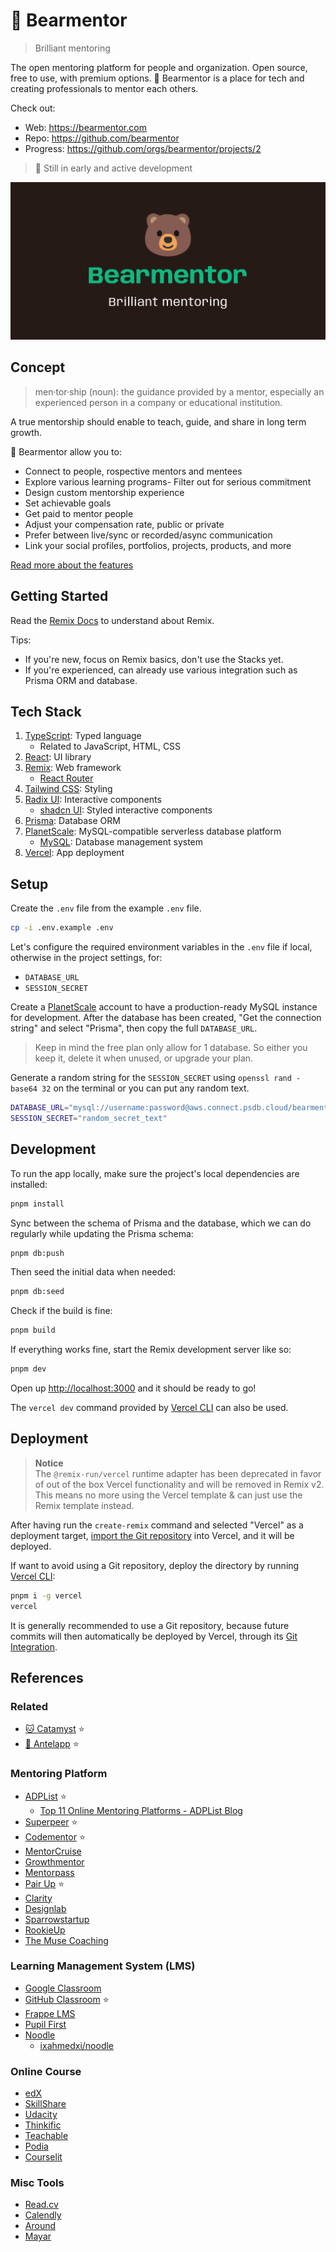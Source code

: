 # 🐻 Bearmentor

> Brilliant mentoring

The open mentoring platform for people and organization. Open source, free to use, with premium options. 🐻 Bearmentor is a place for tech and creating professionals to mentor each others.

Check out:

- Web: <https://bearmentor.com>
- Repo: <https://github.com/bearmentor>
- Progress: <https://github.com/orgs/bearmentor/projects/2>

> 🚧 Still in early and active development

![Bearmentor](public/images/bearmentor.png)

## Concept

> men·tor·ship (noun): the guidance provided by a mentor, especially an experienced person in a company or educational institution.

A true mentorship should enable to teach, guide, and share in long term growth.

🐻 Bearmentor allow you to:

- Connect to people, rospective mentors and mentees
- Explore various learning programs- Filter out for serious commitment
- Design custom mentorship experience
- Set achievable goals
- Get paid to mentor people
- Adjust your compensation rate, public or private
- Prefer between live/sync or recorded/async communication
- Link your social profiles, portfolios, projects, products, and more

[Read more about the features]()

## Getting Started

Read the [Remix Docs](https://remix.run/docs) to understand about Remix.

Tips:

- If you're new, focus on Remix basics, don't use the Stacks yet.
- If you're experienced, can already use various integration such as Prisma ORM and database.

## Tech Stack

1. [TypeScript](https://typescriptlang.org): Typed language
   - Related to JavaScript, HTML, CSS
2. [React](https://react.dev): UI library
3. [Remix](https://remix.run): Web framework
   - [React Router](https://reactrouter.com)
4. [Tailwind CSS](https://tailwindcss.com): Styling
5. [Radix UI](https://radix-ui.com): Interactive components
   - [shadcn UI](https://ui.shadcn.com): Styled interactive components
6. [Prisma](https://prisma.io): Database ORM
7. [PlanetScale](https://planetscale.com): MySQL-compatible serverless database platform
   - [MySQL](https://mysql.com): Database management system
8. [Vercel](https://vercel.com): App deployment

## Setup

Create the `.env` file from the example `.env` file.

```sh
cp -i .env.example .env
```

Let's configure the required environment variables in the `.env` file if local, otherwise in the project settings, for:

- `DATABASE_URL`
- `SESSION_SECRET`

Create a [PlanetScale](https://planetscale.com) account to have a production-ready MySQL instance for development. After the database has been created, "Get the connection string" and select "Prisma", then copy the full `DATABASE_URL`.

> Keep in mind the free plan only allow for 1 database. So either you keep it, delete it when unused, or upgrade your plan.

Generate a random string for the `SESSION_SECRET` using `openssl rand -base64 32` on the terminal or you can put any random text.

```sh
DATABASE_URL="mysql://username:password@aws.connect.psdb.cloud/bearmentor?sslaccept=strict"
SESSION_SECRET="random_secret_text"
```

## Development

To run the app locally, make sure the project's local dependencies are installed:

```sh
pnpm install
```

Sync between the schema of Prisma and the database, which we can do regularly while updating the Prisma schema:

```sh
pnpm db:push
```

Then seed the initial data when needed:

```sh
pnpm db:seed
```

Check if the build is fine:

```sh
pnpm build
```

If everything works fine, start the Remix development server like so:

```sh
pnpm dev
```

Open up [http://localhost:3000](http://localhost:3000) and it should be ready to go!

The `vercel dev` command provided by [Vercel CLI](https://vercel.com/cli) can also be used.

## Deployment

> **Notice**  
> The `@remix-run/vercel` runtime adapter has been deprecated in favor of out of
> the box Vercel functionality and will be removed in Remix v2.  
> This means no more using the Vercel template & can just use the Remix
> template instead.

After having run the `create-remix` command and selected "Vercel" as a deployment target, [import the Git repository](https://vercel.com/new) into Vercel, and it will be deployed.

If want to avoid using a Git repository, deploy the directory by running [Vercel CLI](https://vercel.com/cli):

```sh
pnpm i -g vercel
vercel
```

It is generally recommended to use a Git repository, because future commits will then automatically be deployed by Vercel, through its [Git Integration](https://vercel.com/docs/concepts/git).

## References

### Related

- [🐱 Catamyst](https://catamyst.com) ⭐
- [🦌 Antelapp](https://github.com/mhaidarhanif/antelapp) ⭐

### Mentoring Platform

- [ADPList](https://adplist.org) ⭐
  - [Top 11 Online Mentoring Platforms - ADPList Blog](https://blog.adplist.org/post/top-10-online-mentoring-platforms)
- [Superpeer](https://superpeer.com) ⭐
- [Codementor](https://codementor.io) ⭐
- [MentorCruise](https://mentorcruise.com)
- [Growthmentor](https://growthmentor.com)
- [Mentorpass](https://mentorpass.co)
- [Pair Up](https://pair-up.org) ⭐
- [Clarity](https://clarity.fm)
- [Designlab](https://designlab.com)
- [Sparrowstartup](https://sparrowstartup.com)
- [RookieUp](https://rookieup.com)
- [The Muse Coaching](https://themuse.com/coaching)

### Learning Management System (LMS)

- [Google Classroom](https://edu.google.com/intl/en_ALL/workspace-for-education/classroom)
- [GitHub Classroom](https://classroom.github.com) ⭐
- [Frappe LMS](https://frappelms.com)
- [Pupil First](https://pupilfirst.com)
- [Noodle](https://noodle.run)
  - [ixahmedxi/noodle](https://github.com/ixahmedxi/noodle)

### Online Course

- [edX](https://edx.org)
- [SkillShare](https://skillshare.com)
- [Udacity](https://udacity.com)
- [Thinkific](https://thinkific.com)
- [Teachable](https://teachable.com)
- [Podia](https://podia.com)
- [Courselit](https://courselit.app)

### Misc Tools

- [Read.cv](https://read.cv)
- [Calendly](https://calendly.com)
- [Around](https://around.co)
- [Mayar](https://mayar.id)
